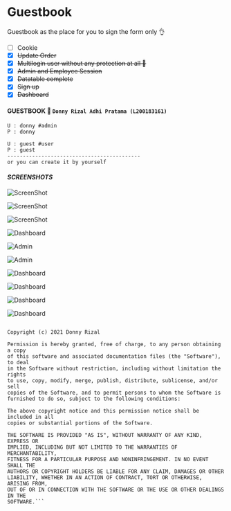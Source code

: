 # Guestbook
Guestbook as the place for you to sign the form only 👌


- [ ] Cookie
- [x] ~~Update Order~~
- [x] ~~Multilogin user without any protection at all 🤣~~
- [x] ~~Admin and Employee Session~~
- [x] ~~Datatable complete~~
- [x] ~~Sign up~~
- [x] ~~Dashboard~~

#### GUESTBOOK 🚄 `Donny Rizal Adhi Pratama (L200183161)`

```Login
U : donny #admin
P : donny

U : guest #user
P : guest
-------------------------------------------
or you can create it by yourself

```
#### ***SCREENSHOTS***

![ScreenShot](screenshots/index.png?raw=true "Landing Page")   

![ScreenShot](screenshots/login.png?raw=true "Login")  

![ScreenShot](screenshots/registrasi.png?raw=true "Registrasi")  

![Dashboard](screenshots/admin.png?raw=true "Admin Dashboard")  

![Admin](screenshots/message_list.png?raw=true "Admin Message")  

![Admin](screenshots/userlist.png?raw=true "Admin User List")  

![Dashboard](screenshots/index_user.png?raw=true "User Dashboard")  

![Dashboard](screenshots/form.png?raw=true "Form order")  

![Dashboard](screenshots/message.png?raw=true "Message form")

![Dashboard](screenshots/chat.png?raw=true "Chat List in Admin Only")



```MIT License

Copyright (c) 2021 Donny Rizal

Permission is hereby granted, free of charge, to any person obtaining a copy
of this software and associated documentation files (the "Software"), to deal
in the Software without restriction, including without limitation the rights
to use, copy, modify, merge, publish, distribute, sublicense, and/or sell
copies of the Software, and to permit persons to whom the Software is
furnished to do so, subject to the following conditions:

The above copyright notice and this permission notice shall be included in all
copies or substantial portions of the Software.

THE SOFTWARE IS PROVIDED "AS IS", WITHOUT WARRANTY OF ANY KIND, EXPRESS OR
IMPLIED, INCLUDING BUT NOT LIMITED TO THE WARRANTIES OF MERCHANTABILITY,
FITNESS FOR A PARTICULAR PURPOSE AND NONINFRINGEMENT. IN NO EVENT SHALL THE
AUTHORS OR COPYRIGHT HOLDERS BE LIABLE FOR ANY CLAIM, DAMAGES OR OTHER
LIABILITY, WHETHER IN AN ACTION OF CONTRACT, TORT OR OTHERWISE, ARISING FROM,
OUT OF OR IN CONNECTION WITH THE SOFTWARE OR THE USE OR OTHER DEALINGS IN THE
SOFTWARE.```